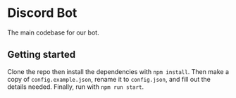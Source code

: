 # Discord Bot
The main codebase for our bot.

## Getting started
Clone the repo then install the dependencies with `npm install`. Then make a copy of `config.example.json`, rename it to `config.json`, and fill out the details needed. Finally, run with `npm run start`.